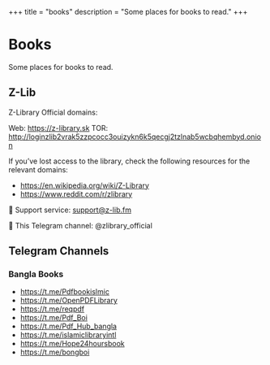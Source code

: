 +++
title = "books"
description = "Some places for books to read."
+++

# Books

Some places for books to read.

## Z-Lib
Z-Library Official domains:

Web: <https://z-library.sk>
TOR: <http://loginzlib2vrak5zzpcocc3ouizykn6k5qecgj2tzlnab5wcbqhembyd.onion>

If you’ve lost access to the library, check the following resources for the relevant domains:
- <https://en.wikipedia.org/wiki/Z-Library>
- <https://www.reddit.com/r/zlibrary>

📧 Support service: support@z-lib.fm

📣 This Telegram channel: @zlibrary_official

## Telegram Channels

### Bangla Books

- https://t.me/Pdfbookislmic
- https://t.me/OpenPDFLibrary
- https://t.me/reqpdf
- https://t.me/Pdf_Boi
- https://t.me/Pdf_Hub_bangla
- https://t.me/islamiclibraryintl
- https://t.me/Hope24hoursbook
- https://t.me/bongboi

